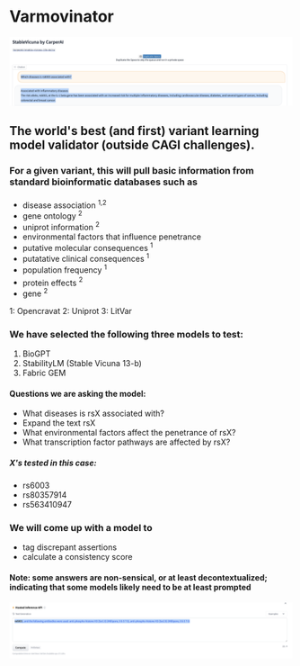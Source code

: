 # Varmovinator

![](Stable_vicuna_rs6003.png?raw=true)

## The world's best (and first) variant learning model validator (outside CAGI challenges).  

### For a given variant, this will pull basic information from standard bioinformatic databases such as 


* disease association <sup>1,2<sup>
* gene ontology <sup>2</sup>
* uniprot information <sup>2</sup>
* environmental factors that influence penetrance
* putative molecular consequences <sup>1</sup>
* putatative clinical consequences <sup>1</sup>
* population frequency <sup>1</sup>
* protein effects <sup>2<sup>
* gene <sup>2</sup>
  
1: Opencravat
2: Uniprot
3: LitVar

### We have selected the following three models to test:
  
  1. BioGPT
  2. StabilityLM (Stable Vicuna 13-b)
  3. Fabric GEM
  
#### Questions we are asking the model:

  * What diseases is rsX associated with?
  * Expand the text rsX
  * What environmental factors affect the penetrance of rsX?
  * What transcription factor pathways are affected by rsX?
  
##### X's tested in this case:
  * rs6003
  * rs80357914
  * rs563410947
  
### We will come up with a model to
  * tag discrepant assertions
  * calculate a consistency score
  
#### Note: some answers are non-sensical, or at least decontextualized; indicating that some models likely need to be at least prompted
  
![](BioGPT_large_screenshot.png?raw=true)
  
  
  
